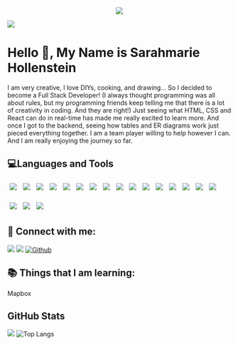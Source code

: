 <p align="center"><img src="https://thumbs.gfycat.com/BaggyUnfinishedFlycatcher-size_restricted.gif"/></p>





![](https://img.shields.io/github/followers/sarahmarie1976?style=social) 

# Hello 👋, My Name is Sarahmarie Hollenstein

 I am very creative, I love DIYs, cooking, and drawing... So I decided to become a Full Stack Developer! (I always thought programming was all about rules, but my programming friends keep telling me that there is a lot of creativity in coding. And they are right!) Just seeing what HTML, CSS and React can do in real-time has made me really excited to learn more. And once I got to the backend, seeing how tables and ER diagrams work just pieced everything together. I am a team player willing to help however I can. And I am really enjoying the journey so far.

## 💻Languages and Tools    


<img src="https://img.shields.io/badge/-Express.js-silver?style=for-the-badge&logo=express.js%2B%2B&logoColor=silver" style="margin:5px" /> <img src="https://img.shields.io/badge/-Node.js-silver?style=for-the-badge&logo=express.node.js&logoColor=silver" style="margin:5px" />  <img src="https://img.shields.io/badge/-Postman-silver?style=for-the-badge&logo=postman&logoColor=silver" style="margin:5px" /> <img src="https://img.shields.io/badge/-JWT-silver?style=for-the-badge&logo=jwt&logoColor=silver" style="margin:5px" /> <img src="https://img.shields.io/badge/-Knex.js-silver?style=for-the-badge&logo=KNEX.JS&logoColor=silver" style="margin:5px" /> <img src="https://img.shields.io/badge/-REACT-silver?style=for-the-badge&logo=REACT&logoColor=silver" style="margin:5px" /> 
<img src="https://img.shields.io/badge/-ReactStrap-silver?style=for-the-badge&logo=reactstrap&logoColor=silver" style="margin:5px" /> <img src="https://img.shields.io/badge/-ANT DESIGN-silver?style=for-the-badge&logo=REACT&logoColor=silver" style="margin:5px" /> <img src="https://img.shields.io/badge/-whimsical-silver?style=for-the-badge&logo=whimsical&logoColor=silver" style="margin:5px" /> <img src="https://img.shields.io/badge/-javascript-silver?style=for-the-badge&logo=javascript&logoColor=silver" style="margin:5px" /> <img src="https://img.shields.io/badge/-HTML-silver?style=for-the-badge&logo=HTML&logoColor=silver" style="margin:5px" /> <img src="https://img.shields.io/badge/-LESS-silver?style=for-the-badge&logo=less&logoColor=silver" style="margin:5px" /> <img src="https://img.shields.io/badge/-sqlite-silver?style=for-the-badge&logo=sqlite&logoColor=silver" style="margin:5px" /> <img src="https://img.shields.io/badge/-postgresql-silver?style=for-the-badge&logo=postgresql&logoColor=silver" style="margin:5px" /> <img src="https://img.shields.io/badge/-npm-silver?style=for-the-badge&logo=npm&logoColor=silver" style="margin:5px" /> <img src="https://img.shields.io/badge/-redux-silver?style=for-the-badge&logo=redux&logoColor=silver" style="margin:5px" />

<img src="https://img.shields.io/badge/BackEnd-Express.js-informational?style=flat&logo=express.js&logoColor=white&color=4AB197" style="margin:5px" /> <img src="https://img.shields.io/badge/BackEnd-Node.js-informational?style=flat&logo=node.js&logoColor=white&color=4AB197" style="margin:5px" /> <img src="https://img.shields.io/badge/Tool-Postman-informational?style=flat&logo=postman&logoColor=white&color=4AB197" style="margin:5px" /> 

## 🤝 Connect with me: 
 
[![](https://img.shields.io/static/v1?label&message=Linkedin&color=blue&logo=linkedin)](https://www.linkedin.com/in/sarahmarie-hollenstein-258374115/)
[![](https://img.shields.io/static/v1?label&message=Email&color=gray&logo=gmail)](mailto:sholle7@gmail.com)
[![Github](https://img.shields.io/badge/-Github-000?style=flat&logo=Github&logoColor=white)](https://github.com/sarahmarie1976)
 
## 📚 Things that I am learning: 
 Mapbox
 
 ## GitHub Stats
![](https://github-readme-stats.jha-vineet69.vercel.app/api?username=sarahmarie1976&hide=stars&show_icons=true&hide_border=true&theme=midnight-purple) ![Top Langs](https://github-readme-stats.vercel.app/api/top-langs/?username=sarahmarie1976&hide=smalltalk&theme=midnight-purple&layout=compact&hide_border=true)

